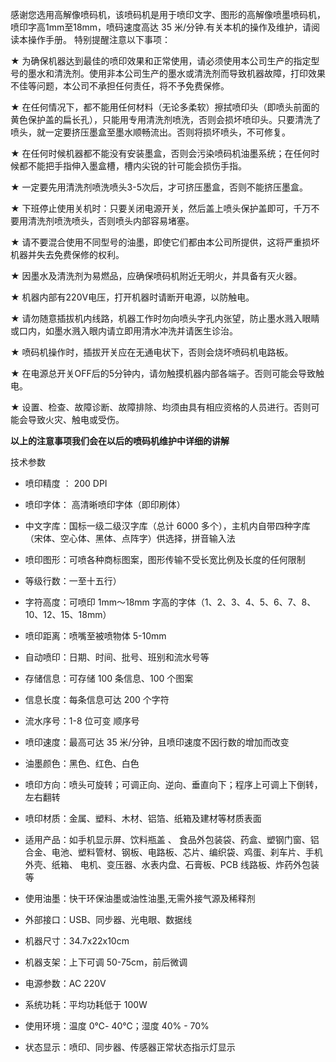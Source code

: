 感谢您选用高解像喷码机，该喷码机是用于喷印文字、图形的高解像喷墨喷码机，喷印字高1mm至18mm，喷码速度高达 35 米/分钟.有关本机的操作及维护，请阅读本操作手册。
特别提醒注意以下事项：

★ 为确保机器达到最佳的喷印效果和正常使用，请必须使用本公司生产的指定型号的墨水和清洗剂。使用非本公司生产的墨水或清洗剂而导致机器故障，打印效果不佳等问题，本公司不承担任何责任，将不予免费保修。

★ 在任何情况下，都不能用任何材料（无论多柔软）擦拭喷印头（即喷头前面的黄色保护盖的扁长孔），只能用专用清洗剂喷洗，否则会损坏喷印头。只要清洗了喷头，就一定要挤压墨盒至墨水顺畅流出。否则将损坏喷头，不可修复。

★ 在任何时候机器都不能没有安装墨盒，否则会污染喷码机油墨系统；在任何时候都不能把手指伸入墨盒槽，槽内尖锐的针可能会损伤手指。

★ 一定要先用清洗剂喷洗喷头3-5次后，才可挤压墨盒，否则不能挤压墨盒。

★ 下班停止使用关机时：只要关闭电源开关，然后盖上喷头保护盖即可，千万不要用清洗剂喷洗喷头，否则喷头内部容易堵塞。

★ 请不要混合使用不同型号的油墨，即使它们都由本公司所提供，这将严重损坏机器并失去免费保修的权利。

★ 因墨水及清洗剂为易燃品，应确保喷码机附近无明火，并具备有灭火器。

★ 机器内部有220V电压，打开机器时请断开电源，以防触电。

★ 请勿随意插拔机内线路，机器工作时勿向喷头字孔内张望，防止墨水溅入眼睛或口内，如墨水溅入眼内请立即用清水冲洗并请医生诊治。

★ 喷码机操作时，插拔开关应在无通电状下，否则会烧坏喷码机电路板。

★ 在电源总开关OFF后的5分钟内，请勿触摸机器内部各端子。否则可能会导致触电。

★   设置、检查、故障诊断、故障排除、均须由具有相应资格的人员进行。否则可能会导致火灾、触电或受伤。

**以上的注意事项我们会在以后的喷码机维护中详细的讲解**

技术参数

- 喷印精度 ： 200 DPI

- 喷印字体： 高清晰喷印字体（即印刷体）

- 中文字库：国标一级二级汉字库（总计 6000 多个），主机内自带四种字库（宋体、空心体、黑体、点阵字）供选择，拼音输入法

- 喷印图形：可喷各种商标图案，图形传输不受长宽比例及长度的任何限制

- 等级行数：一至十五行）

- 字符高度：可喷印 1mm～18mm 字高的字体（1、2、3、4、5、6、7、8、10、12、15、18mm）

- 喷印距离：喷嘴至被喷物体 5-10mm

- 自动喷印：日期、时间、批号、班别和流水号等

- 存储信息：可存储 100 条信息、100 个图案

- 信息长度：每条信息可达 200 个字符

- 流水序号：1-8 位可变 顺序号

- 喷印速度：最高可达 35 米/分钟，且喷印速度不因行数的增加而改变

- 油墨颜色：黑色、红色、白色

- 喷印方向：喷头可旋转；可调正向、逆向、垂直向下；程序上可调上下倒转，左右翻转

- 喷印材质：金属、塑料、木材、铝箔、纸箱及建材等材质表面

- 适用产品：如手机显示屏、饮料瓶盖 、  食品外包装袋、药盒、塑钢门窗、铝合金、电池、塑料管材、钢板、电路板、芯片、编织袋、鸡蛋、刹车片、手机外壳、纸箱、 电机、变压器、水表内盘、石膏板、PCB 线路板、炸药外包装 等

- 使用油墨：快干环保油墨或油性油墨,无需外接气源及稀释剂

- 外部接口：USB、同步器、光电眼、数据线

- 机器尺寸：34.7x22x10cm

- 机器支架：上下可调 50-75cm，前后微调

- 电源参数：AC 220V

- 系统功耗：平均功耗低于 100W

- 使用环境：温度 0℃- 40℃；湿度 40% - 70%

- 状态显示：喷印、同步器、传感器正常状态指示灯显示






